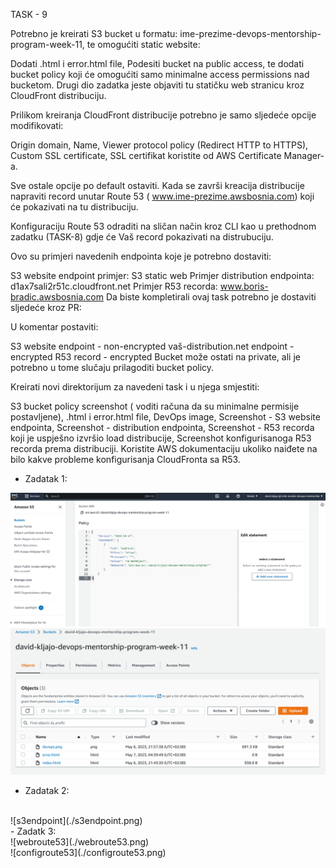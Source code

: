 TASK - 9


Potrebno je kreirati S3 bucket u formatu: ime-prezime-devops-mentorship-program-week-11, te omogućiti static website:

Dodati .html i error.html file,
Podesiti bucket na public access, te dodati bucket policy koji će omogućiti samo minimalne access permissions nad bucketom.
Drugi dio zadatka jeste objaviti tu statičku web stranicu kroz CloudFront distribuciju.

Prilikom kreiranja CloudFront distribucije potrebno je samo sljedeće opcije modifikovati:

Origin domain,
Name,
Viewer protocol policy (Redirect HTTP to HTTPS),
Custom SSL certificate,
SSL certifikat koristite od AWS Certificate Manager-a.

Sve ostale opcije po default ostaviti. Kada se završi kreacija distribucije napraviti record unutar Route 53 ( www.ime-prezime.awsbosnia.com) koji će pokazivati na tu distribuciju.

Konfiguraciju Route 53 odraditi na sličan način kroz CLI kao u prethodnom zadatku (TASK-8) gdje će Vaš record pokazivati na distrubuciju.

Ovo su primjeri navedenih endpointa koje je potrebno dostaviti:

S3 website endpoint primjer: S3 static web
Primjer distribution endpointa: d1ax7sali2r51c.cloudfront.net
Primjer R53 recorda: www.boris-bradic.awsbosnia.com
Da biste kompletirali ovaj task potrebno je dostaviti sljedeće kroz PR:

U komentar postaviti:

S3 website endpoint - non-encrypted
vaš-distribution.net endpoint - encrypted
R53 record - encrypted
Bucket može ostati na private, ali je potrebno u tome slučaju prilagoditi bucket policy.

Kreirati novi direktorijum za navedeni task i u njega smjestiti:

S3 bucket policy screenshot ( voditi računa da su minimalne permisije postavljene),
.html i error.html file, DevOps image,
Screenshot - S3 website endpointa,
Screenshot - distribution endpointa,
Screenshot - R53 recorda koji je uspješno izvršio load distribucije,
Screenshot konfigurisanoga R53 recorda prema distribuciji.
Koristite AWS dokumentaciju ukoliko naiđete na bilo kakve probleme konfigurisanja CloudFronta sa R53.



- Zadatak 1:

![policy](./policy.png)
<br/>
![bucket](./bucket.png)
<br/>
- Zadatak 2:
<br/>
![s3endpoint](./s3endpoint.png)
<br/>
- Zadatk 3: 
<br/>
![webroute53](./webroute53.png)
<br/>
![configroute53](./configroute53.png)
